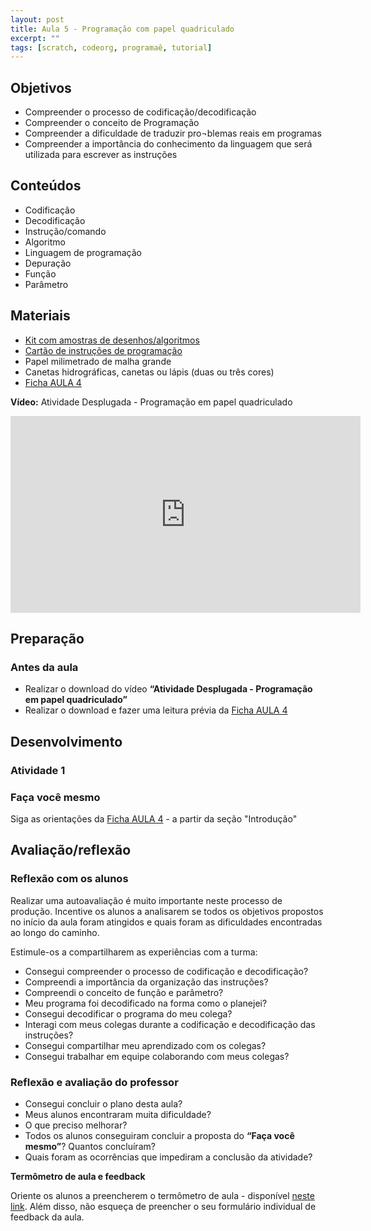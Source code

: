 ```yaml
---
layout: post
title: Aula 5 - Programação com papel quadriculado
excerpt: ""
tags: [scratch, codeorg, programaê, tutorial]
---
```


## Objetivos
 - Compreender o processo de codificação/decodificação
 - Compreender o conceito de Programação
 - Compreender a dificuldade de traduzir pro¬blemas reais em programas
 - Compreender a importância do conhecimento da linguagem que será utilizada para escrever as instruções

## Conteúdos
 - Codificação
 - Decodificação
 - Instrução/comando
 - Algoritmo
 - Linguagem de programação
 - Depuração
 - Função
 - Parâmetro

## Materiais
 - [Kit com amostras de desenhos/algoritmos](/blocos/pdf/AmostrasDeDesenhos.pdf)
 - [Cartão de instruções de programação](/blocos/pdf/Instrucoes.pdf)
 - Papel milimetrado de malha grande
 - Canetas hidrográficas, canetas ou lápis (duas ou três cores)
 - [Ficha AULA 4](/blocos/pdf/Ficha%204-Programacaoempapelquadriculado.pdf)

**Vídeo:**
Atividade Desplugada - Programação em papel quadriculado

<iframe width="560" height="315" src="https://www.youtube.com/embed/4e3fi_ls8CA" frameborder="0" allowfullscreen></iframe>


## Preparação

### Antes da aula

 - Realizar o download do vídeo **“Atividade Desplugada - Programação em papel quadriculado”**
 - Realizar o download e fazer uma leitura prévia da [Ficha AULA 4](/blocos/pdf/Ficha%204-Programacaoempapelquadriculado.pdf)


## Desenvolvimento

### Atividade 1

### Faça você mesmo
Siga as orientações da [Ficha AULA 4](/blocos/pdf/Ficha%204-Programacaoempapelquadriculado.pdf) - a partir da seção "Introdução"


## Avaliação/reflexão

### Reflexão com os alunos

Realizar uma autoavaliação é muito importante neste processo de produção. Incentive os alunos a analisarem se todos os objetivos propostos no início da aula foram atingidos e quais foram as dificuldades encontradas ao longo do caminho.

Estimule-os a compartilharem as experiências com a turma:

 - Consegui compreender o processo de codificação e decodificação?
 - Compreendi a importância da organização das instruções?
 - Compreendi o conceito de função e parâmetro?
 - Meu programa foi decodificado na forma como o planejei?
 - Consegui decodificar o programa do meu colega?
 - Interagi com meus colegas durante a codificação e decodificação das instruções?
 - Consegui compartilhar meu aprendizado com os colegas?
 - Consegui trabalhar em equipe colaborando com meus colegas?

### Reflexão e avaliação do professor
 - Consegui concluir o plano desta aula?
 - Meus alunos encontraram muita dificuldade?
 - O que preciso melhorar?
 - Todos os alunos conseguiram concluir a proposta do **“Faça você mesmo”**? Quantos concluíram?
 - Quais foram as ocorrências que impediram a conclusão da atividade?

 **Termômetro de aula e feedback**

 Oriente os alunos a preencherem o termômetro de aula - disponível [neste link](http://goo.gl/FbZvEh). Além disso, não esqueça de preencher o seu formulário individual de feedback da aula.
